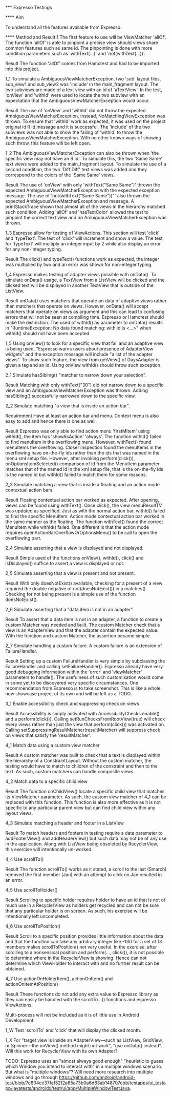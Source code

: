 *** Expresso Testings

**** Aim

To understand all the features available from Expresso.

**** Method and Result
1 The first feature to use will be ViewMatcher 'allOf'. The function 'allOf' is able to pinpoint a precise view should views share common features such as same id. The pinpointing is done with more condition parameters such as 'withText(...)' and 'not(withText(...))'. 

Result
    The function 'allOf' comes from Hamcrest and had to be imported into this project. 

1_1 To simulate a AmbiguousViewMatcherException, two 'sub' layout files, sub_view1 and sub_view2 was 'include' in the main_fragment layout. The two subviews are made of a text view with an id of 'aTextView'. In the test, 'onView' and 'withId' were used to locate the two subview with an expectation that the AmbiguousViewMatcherException would occur. 

Result
    The use of 'onView' and 'withId' did not throw the expected AmbiguousViewMatcherException, instead, NoMatchingViewException was thrown. To ensure that 'withId' work as expected, it was used on the project original id R.id.message and it is successful. The 'include' of the two subviews was not able to show the failing of 'withId' to throw the AmbiguousViewMatcherException. With no other known ways of showing such throw, this feature will be left open. 
    
1_2 The AmbiguousViewMatcherException can also be thrown when 'the specific view may not have an R.id'. To simulate this, the two 'Same Same' text views were added to the main_fragment layout. To simulate the use of a second condition, the two 'Diff Diff' text views was added and they correspond to the colors of the 'Same Same' views. 
    
Result
    The use of 'onView' with only 'withText("Same Same")' thrown the expected AmbiguousViewMatcherException with the expected exception message. 
    The use of 'not(withText("Same Same"))"' also thrown the expected AmbiguousViewMatcherException and message. A printStackTrace shown that almost all of the views in the hierarchy matched such condition. 
    Adding 'allOf' and 'hasTextColor' allowed the test to pinpoint the correct text view and no AmbiguousViewMatcherException was thrown. 
    
1_3 Espresso allow for testing of ViewActions. This section will test 'click' and 'typeText'. The test of 'click' will increment and show a value. The test for 'typeText' will multiply an integer input by 2 while also display an error for any non-integer typing. 

Result
    The click() and typeText() functions work as expected, the integer was multiplied by two and an error was shown for non-integer typing.
    
1_4 Espresso makes testing of adapter views possible with onData(). To simulate onData() usage, a TextView from a ListView will be clicked and the clicked text will be displayed in another TextView that is outside of the ListView. 

Result
    onData() uses matchers that operate on data of adaptive views rather than matchers that operate on views. However, onData() will accept matchers that operate on views as argument and this can lead to confusing errors that will not be seen at compiling time. Espresso or Hamcrest should make the distinction. The used of withId() as parameter to onData() results in "RuntimeException: No data found matching: with id is <...>" when withId() should not have been accepted. 

1_5 Using onView() to look for a specific view that fail and an adaptive view is being used, "Espresso warns users about presence of AdapterView widgets" and the exception message will include "a list of the adapter views". To show such feature, the view from getView() of DaysAdapter is given a tag and an id. Using onView withId() should throw such exception. 

2_1 Simulate hasSibling() "matcher to narrow down your selection". 

Result
    Matching with only withText("30") did not narrow down to a specific view and an AmbiguousViewMatcherException was thrown. Adding hasSibling() successfully narrowed down to the specific view.

2_2 Simulate matching "a view that is inside an action bar". 

Requirement
    Have at least an action bar and menu. Context menu is also easy to add and hence there is one as well. 
    
Result
    Espresso was only able to find action menu 'firstMItem' using withId(), the item has 'showAsAction' 'always'. The function withId() failed to find menuItem in the overflowing menu. However, withText() found menuItems the overflowing. Closer inspection found the menuItems in the overflowing have on-the-fly ids rather than the ids that was named in the menu xml setup file. However, after invoking perform(click()), onOptionsItemSelected() comparison of id from the MenuItem parameter matches that of the named id in the xml setup file, that is the on-the-fly ids is the named id but withId() failed to match them for some reasons. 

2_3 Simulate matching a view that is inside a floating and an action mode contextual action bars. 

Result
    Floating contextual action bar worked as expected. After opening, views can be found using withText(). Once click(), the view menuResultTV was updated as specified. Just as with the normal action bar, withId() failed to find the specific MenuItem. 
    Action mode contextual action bar worked in the same manner as the floating. The function withText() found the correct MenuItem while withId() failed. One different is that the action mode requires openActionBarOverflowOrOptionsMenu() to be call to open the overflowing part. 

2_4 Simulate asserting that a view is displayed and not displayed. 

Result
    Simple used of the functions onView(), withId(), click() and isDisplayed() suffice to assert a view is displayed or not. 

2_5 Simulate asserting that a view is present and not present. 
    
Result
    With only doesNotExist() available, checking for a present of a view required the double negative of not(doesNotExist()) in a matches(). Checking for not being present is a simple use of the function doesNotExist().

2_6 Simulate asserting that a "data item is not in an adapter". 

Result
    To assert that a data item is not in an adapter, a function to create a custom Matcher was needed and built. The custom Matcher check that a view is an AdapterView and that the adapter contain the expected value. With the function and custom Matcher, the assertion became simple. 

2_7 Simulate handling a custom failure. A custom failure is an extension of FailureHandler. 

Result
    Setting up a custom FailureHandler is very simple by subclassing the FailureHandler and calling setFailureHandler(). Espresso already have very good debugging information within the 'error' and 'viewMatcher' parameters to handle(). The usefulness of such customisation would come in some yet to be discovered very specific circumstances. 
    One recommendation from Espresso is to take screenshot. This is like a whole new showcase project of its own and will be left as a TODO. 
    
3_1 Enable accessibility check and suppressing check on views

Result
    Accessibility is simply activated with AccessibilityChecks.enable() and a perform(click()). Calling setRunChecksFromRootView(true) will check every views rather than just the view that perform(click()) was activated on. Calling setSuppressingResultMatcher(resultMatcher) will suppress check on views that satisfy the 'resultMatcher'. 
    
4_1 Match data using a custom view matcher

Result
    A custom matcher was built to check that a text is displayed within the hierarchy of a ConstraintLayout. Without the custom matcher, the testing would have to match to children of the constraint and then to the text. As such, custom matchers can handle composite views. 

4_2 Match data to a specific child view

Result
    The function onChildView() locate a specific child view that matches its ViewMatcher parameter. As such, the custom view matcher of 4_1 can be replaced with this function. This function is also more effective as it is not specific to any particular parent view but can find child view within any layout views.

4_3 Simulate matching a header and footer in a ListView

Result
    To match headers and footers in testing require a data parameter to addFooterView() and addHeaderView() but such data may not be of any use in the application. Along with ListView being obsoleted by RecyclerView, this exercise will intentionally un-worked. 

4_4 Use scrollTo()

Result
    The function scrollTo() works as it stated, a scroll to the last (Smarch) removed the first member (Jan) with an attempt to click on Jan resulted in an error. 

4_5 Use scrollToHolder()

Result
    Scrolling to specific holder requires holder to have an id that is not of much use in a RecyclerView as holders get recycled and can not be sure that any particular holder is on screen. As such, his exercise will be intentionally left uncompleted.

4_6 Use scrollToPosition()

Result
    Scroll to a specific position provides little information about the data and that the function can take any arbitrary integer like -130 for a set of 13 members makes scrollToPosition() not very useful. In the exercise, after scrolling to a nonsensical position and perform(..., click()), it is not possible to determine where in the RecyclerView is showing. Hence can not determine which ViewHolder to interact with and no further result can be obtained. 

4_7 Use actionOnHolderItem(), actionOnItem() and actionOnItemAtPosition()

Result
    These functions do not add any extra value to Espresso library as they can easily be handled with the scrollTo...() functions and espresso ViewActions. 

Multi-process will not be included as it is of little use in Android Development. 

1_W Test 'scrollTo' and 'click' that will display the clicked month. 

1_X For "target view is inside an AdapterView—such as ListView, GridView, or Spinner—the onView() method might not work", "use onData() instead". Will this work for RecyclerView with its own Adapter?

TODO: Espresso uses an "almost always good enough" "heuristic to guess which Window you intend to interact with" in a multiple windows scenario. But what is "multiple windows"? Will need more research into multiple windows and go through https://github.com/android/android-test/blob/7e834ce37faf52f2a65a73b0a6d83ab148707cbb/testapps/ui_testapp/javatests/androidx/test/ui/app/MultipleWindowTest.java. 

